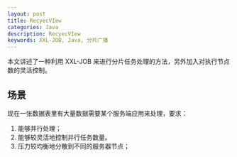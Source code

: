 ```yaml
---
layout: post
title: RecyecVIew
categories: Java
description: RecyecVIew
keywords: XXL-JOB, Java, 分片广播
---
```


本文讲述了一种利用 XXL-JOB 来进行分片任务处理的方法，另外加入对执行节点数的灵活控制。

## 场景

现在一张数据表里有大量数据需要某个服务端应用来处理，要求：

1. 能够并行处理；
2. 能够较灵活地控制并行任务数量。
3. 压力较均衡地分散到不同的服务器节点；
